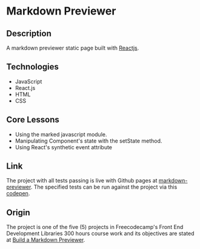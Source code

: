 # Markdown Previewer
## Description
A markdown previewer static page built with [Reactjs](https://reactjs.org).

## Technologies
- JavaScript
- React.js
- HTML
- CSS

## Core Lessons
- Using the marked javascript module.
- Manipulating Component's state with the setState method.
- Using React's synthetic event attribute

## Link
The project with all tests passing is live with Github pages at [markdown-previewer](https://niranad.github.io/markdown-previewer). The specified tests can be run against the project via this [codepen](https://codepen.io/niranad/full/eYvgWKR).

## Origin
The project is one of the five (5) projects in Freecodecamp's Front End Development Libraries 300 hours course work and its objectives are stated at [Build a Markdown Previewer](https://www.freecodecamp.org/learn/front-end-development-libraries/front-end-development-libraries-projects/build-a-markdown-previewer).
